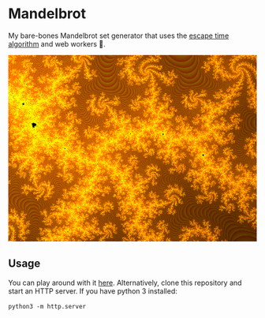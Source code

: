 # Mandelbrot

My bare-bones Mandelbrot set generator that uses the [escape time algorithm](https://en.wikipedia.org/wiki/Mandelbrot_set#Escape_time_algorithm) and web workers :racehorse:.

![Sample](https://raw.githubusercontent.com/rsazizov/mandelbrot/master/docs/fractal14.png)

## Usage

You can play around with it [here](https://rsazizov.github.io/mandelbrot/index.html). Alternatively, clone this repository and start an HTTP server. If you have python 3 installed:

```
python3 -m http.server
```

